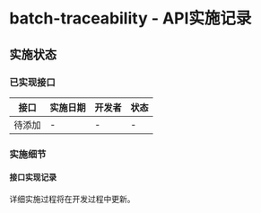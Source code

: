 # batch-traceability - API实施记录

## 实施状态

### 已实现接口

| 接口 | 实施日期 | 开发者 | 状态 |
|------|----------|--------|------|
| 待添加 | - | - | - |

### 实施细节

#### 接口实现记录

详细实施过程将在开发过程中更新。
